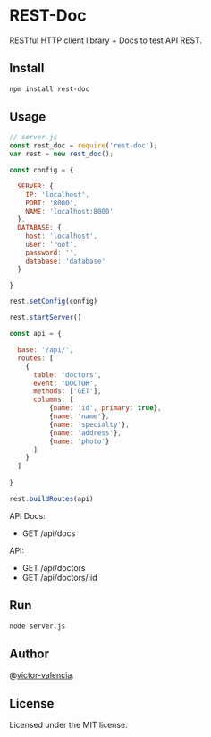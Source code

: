 # REST-Doc

RESTful HTTP client library + Docs to test API REST.

## Install

```bash
npm install rest-doc
```

## Usage

```javascript
// server.js
const rest_doc = require('rest-doc');
var rest = new rest_doc();

const config = {

  SERVER: {
    IP: 'localhost',
    PORT: '8000',
    NAME: 'localhost:8000'
  },
  DATABASE: {
    host: 'localhost',
    user: 'root',
    password: '',
    database: 'database'    
  }

}

rest.setConfig(config)

rest.startServer()

const api = {

  base: '/api/',
  routes: [
    {      
      table: 'doctors',
      event: 'DOCTOR',
      methods: ['GET'],
      columns: [
          {name: 'id', primary: true},
          {name: 'name'},
          {name: 'specialty'},
          {name: 'address'},
          {name: 'photo'}
      ]
    }
  ]
  
}

rest.buildRoutes(api)
```
API Docs:

* GET /api/docs

API:

* GET /api/doctors    
* GET /api/doctors/:id

## Run

```bash
node server.js
```

## Author

@[victor-valencia](https://github.com/victor-valencia).

## License

Licensed under the MIT license.